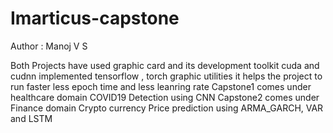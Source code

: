 # Imarticus-capstone
Author : Manoj V S

Both Projects have used graphic card and its development toolkit cuda and cudnn implemented tensorflow , torch graphic utilities it helps the project to run faster less epoch time and less leanring rate Capstone1 comes under healthcare domain COVID19 Detection using CNN Capstone2 comes under Finance domain Crypto currency Price prediction using ARMA_GARCH,
VAR and LSTM
